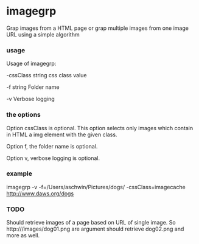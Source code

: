 # imagegrp
Grap images from a HTML page or grap multiple images from one image URL using a simple algorithm

### usage
Usage of imagegrp:

  -cssClass string
        css class value
        
  -f string
        Folder name
        
  -v    Verbose logging
  

### the options  
  Option cssClass is optional. This option selects only images which contain in HTML a img element with the given class.
  
  Option f, the folder name is optional.
  
  Option v, verbose logging is optional.

### example
  imagegrp -v -f=/Users/aschwin/Pictures/dogs/ -cssClass=imagecache http://www.daws.org/dogs
  

### TODO
Should retrieve images of a page based on URL of single image.
So http://<website>/images/dog01.png are argument should retrieve dog02.png and more as well.